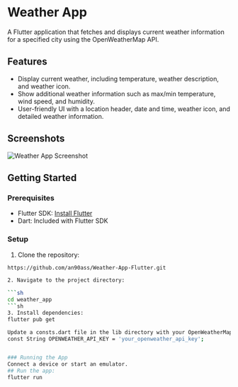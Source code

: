 # Weather App

A Flutter application that fetches and displays current weather information for a specified city using the OpenWeatherMap API.

## Features

- Display current weather, including temperature, weather description, and weather icon.
- Show additional weather information such as max/min temperature, wind speed, and humidity.
- User-friendly UI with a location header, date and time, weather icon, and detailed weather information.

## Screenshots

![Weather App Screenshot](screenshots/weather_app_screenshot.png)

## Getting Started

### Prerequisites

- Flutter SDK: [Install Flutter](https://flutter.dev/docs/get-started/install)
- Dart: Included with Flutter SDK

### Setup

1. Clone the repository:

```sh
https://github.com/an90ass/Weather-App-Flutter.git

2. Navigate to the project directory:

```sh
cd weather_app
```sh
3. Install dependencies:
flutter pub get

Update a consts.dart file in the lib directory with your OpenWeatherMap API key:
const String OPENWEATHER_API_KEY = 'your_openweather_api_key';


### Running the App
Connect a device or start an emulator.
## Run the app:
flutter run
